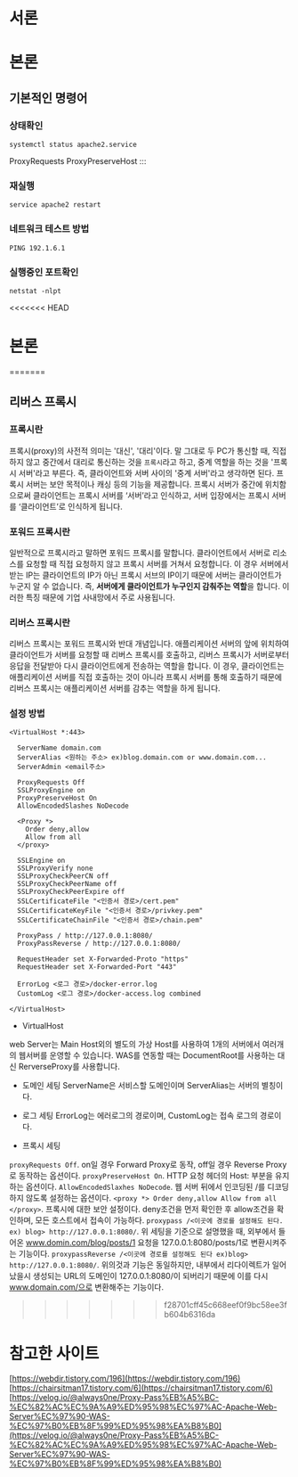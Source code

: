 <!-- @format -->

# 서론

# 본론

## 기본적인 명령어

### 상태확인

```
systemctl status apache2.service
```

ProxyRequests
ProxyPreserveHost :::

### 재실행

```
service apache2 restart
```

### 네트워크 테스트 방법

```
PING 192.1.6.1
```

### 실행중인 포트확인

```
netstat -nlpt
```

<<<<<<< HEAD

# 본론

=======

## 리버스 프록시

### 프록시란

프록시(proxy)의 사전적 의미는 '대신', '대리'이다. 말 그대로 두 PC가 통신할 때, 직접 하지 않고 중간에서 대리로 통신하는 것을 `프록시`라고 하고, 중계 역할을 하는 것을 '프록시 서버'라고 부른다. 즉, 클라이언트와 서버 사이의 '중계 서버'라고 생각하면 된다. 프록시 서버는 보안 목적이나 캐싱 등의 기능을 제공합니다. 프록시 서버가 중간에 위치함으로써 클라이언트는 프록시 서버를 ‘서버’라고 인식하고, 서버 입장에서는 프록시 서버를 ‘클라이언트’로 인식하게 됩니다.

### 포워드 프록시란

일반적으로 프록시라고 말하면 포워드 프록시를 말합니다. 클라이언트에서 서버로 리소스를 요청할 때 직접 요청하지 않고 프록시 서버를 거쳐서 요청합니다. 이 경우 서버에서 받는 IP는 클라이언트의 IP가 아닌 프록시 서브의 IP이기 때문에 서버는 클라이언트가 누군지 알 수 없습니다. 즉, **서버에게 클라이언트가 누구인지 감춰주는 역할**을 합니다. 이러한 특징 때문에 기업 사내망에서 주로 사용됩니다.

### 리버스 프록시란

리버스 프록시는 포워드 프록시와 반대 개념입니다. 애플리케이션 서버의 앞에 위치하여 클라이언트가 서버를 요청할 때 리버스 프록시를 호출하고, 리버스 프록시가 서버로부터 응답을 전달받아 다시 클라이언트에게 전송하는 역할을 합니다. 이 경우, 클라이언트는 애플리케이션 서버를 직접 호출하는 것이 아니라 프록시 서버를 통해 호출하기 때문에 리버스 프록시는 애플리케이션 서버를 감추는 역할을 하게 됩니다.

### 설정 방법

```
<VirtualHost *:443>

  ServerName domain.com
  ServerAlias <원하는 주소> ex)blog.domain.com or www.domain.com...
  ServerAdmin <email주소>

  ProxyRequests Off
  SSLProxyEngine on
  ProxyPreserveHost On
  AllowEncodedSlashes NoDecode

  <Proxy *>
    Order deny,allow
    Allow from all
  </proxy>

  SSLEngine on
  SSLProxyVerify none
  SSLProxyCheckPeerCN off
  SSLProxyCheckPeerName off
  SSLProxyCheckPeerExpire off
  SSLCertificateFile "<인증서 경로>/cert.pem"
  SSLCertificateKeyFile "<인증서 경로>/privkey.pem"
  SSLCertificateChainFile "<인증서 경로>/chain.pem"

  ProxyPass / http://127.0.0.1:8080/
  ProxyPassReverse / http://127.0.0.1:8080/

  RequestHeader set X-Forwarded-Proto "https"
  RequestHeader set X-Forwarded-Port "443"

  ErrorLog <로그 경로>/docker-error.log
  CustomLog <로그 경로>/docker-access.log combined

</VirtualHost>
```

- VirtualHost

web Server는 Main Host외의 별도의 가상 Host를 사용하여 1개의 서버에서 여러개의 웹서버를 운영할 수 있습니다.
WAS를 연동할 때는 DocumentRoot를 사용하는 대신 RerverseProxy를 사용합니다.

- 도메인 세팅
  ServerName은 서비스할 도메인이며 ServerAlias는 서버의 별칭이다.

- 로그 세팅
  ErrorLog는 에러로그의 경로이며, CustomLog는 접속 로그의 경로이다.

- 프록시 세팅

`proxyRequests Off`. on일 경우 Forward Proxy로 동작, off일 경우 Reverse Proxy로 동작하는 옵션이다.
`proxyPreserveHost On`. HTTP 요청 헤더의 Host: 부분을 유지하는 옵션이다.
`AllowEncodedSlaxhes NoDecode`. 웹 서버 뒤에서 인코딩된 /를 디코딩 하지 않도록 설정하는 옵션이다.
`<proxy *> Order deny,allow Allow from all </proxy>`. 프록시에 대한 보안 설정이다.
deny조건을 먼저 확인한 후 allow조건을 확인하며, 모든 호스트에서 접속이 가능하다.
`proxypass /<이곳에 경로를 설정해도 된다. ex) blog> http://127.0.0.1:8080/`. 위 세팅을 기준으로 설명했을 때, 외부에서 들어온 www.domin.com/blog/posts/1 요청을
127.0.0.1:8080/posts/1로 변환시켜주는 기능이다.
`proxypassReverse /<이곳에 경로를 설정해도 된다 ex)blog> http://127.0.0.1:8080/`. 위의것과 기능은 동일하지만, 내부에서 리다이렉트가 일어났을시 생성되는 URL의 도메인이 127.0.0.1:8080/이
되버리기 때문에 이를 다시 www.domain.com/으로 변환해주는 기능이다.

> > > > > > > f28701cff45c668eef0f9bc58ee3fb604b6316da

# 참고한 사이트

[https://webdir.tistory.com/196](https://webdir.tistory.com/196)
[https://chairsitman17.tistory.com/6](https://chairsitman17.tistory.com/6)
[https://velog.io/@always0ne/Proxy-Pass%EB%A5%BC-%EC%82%AC%EC%9A%A9%ED%95%98%EC%97%AC-Apache-Web-Server%EC%97%90-WAS-%EC%97%B0%EB%8F%99%ED%95%98%EA%B8%B0](https://velog.io/@always0ne/Proxy-Pass%EB%A5%BC-%EC%82%AC%EC%9A%A9%ED%95%98%EC%97%AC-Apache-Web-Server%EC%97%90-WAS-%EC%97%B0%EB%8F%99%ED%95%98%EA%B8%B0)
